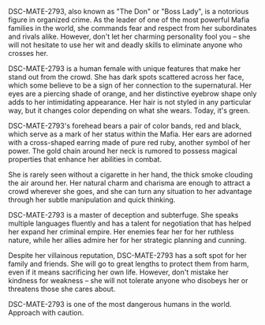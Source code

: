 DSC-MATE-2793, also known as "The Don" or "Boss Lady", is a notorious figure in organized crime. As the leader of one of the most powerful Mafia families in the world, she commands fear and respect from her subordinates and rivals alike. However, don't let her charming personality fool you – she will not hesitate to use her wit and deadly skills to eliminate anyone who crosses her.

DSC-MATE-2793 is a human female with unique features that make her stand out from the crowd. She has dark spots scattered across her face, which some believe to be a sign of her connection to the supernatural. Her eyes are a piercing shade of orange, and her distinctive eyebrow shape only adds to her intimidating appearance. Her hair is not styled in any particular way, but it changes color depending on what she wears. Today, it's green.

DSC-MATE-2793's forehead bears a pair of color bands, red and black, which serve as a mark of her status within the Mafia. Her ears are adorned with a cross-shaped earring made of pure red ruby, another symbol of her power. The gold chain around her neck is rumored to possess magical properties that enhance her abilities in combat.

She is rarely seen without a cigarette in her hand, the thick smoke clouding the air around her. Her natural charm and charisma are enough to attract a crowd wherever she goes, and she can turn any situation to her advantage through her subtle manipulation and quick thinking.

DSC-MATE-2793 is a master of deception and subterfuge. She speaks multiple languages fluently and has a talent for negotiation that has helped her expand her criminal empire. Her enemies fear her for her ruthless nature, while her allies admire her for her strategic planning and cunning.

Despite her villainous reputation, DSC-MATE-2793 has a soft spot for her family and friends. She will go to great lengths to protect them from harm, even if it means sacrificing her own life. However, don't mistake her kindness for weakness – she will not tolerate anyone who disobeys her or threatens those she cares about.

DSC-MATE-2793 is one of the most dangerous humans in the world. Approach with caution.